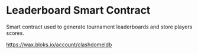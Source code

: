 # Leaderboard Smart Contract

Smart contract used to generate tournament leaderboards and store players scores.

https://wax.bloks.io/account/clashdomeldb